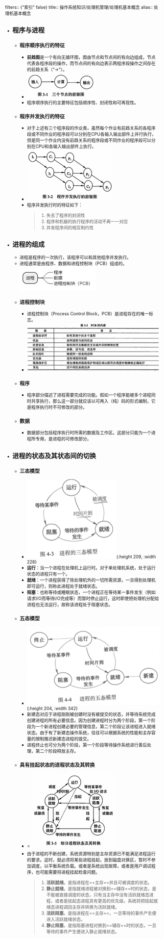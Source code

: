 filters:: {"索引" false}
title:: 操作系统知识/处理机管理/处理机基本概念
alias:: 处理机基本概念

- ## 程序与进程
	- ### 程序顺序执行的特征
		- **前趋图**是一个有向无循环图，图由节点和节点间的有向边组成，节点代表各程序段的操作，而节点间的有向边表示两程序段操作之间存在的前趋关系（“→”）。
		- ![image.png](../assets/image_1648969091774_0.png)
		- 程序顺序执行的主要特征包括顺序性、封闭性和可再现性。
	- ### 程序并发执行的特征
		- 对于上述有三个程序段的作业类，虽然每个作业有前趋关系的各程序段或不同作业的程序段可以分别在CPU各输入输出部件上并行执行，但是同一个作业内没有前趋关系的程序段或不同作业的程序段可以分别在CPU和各输入输出部件上执行。
		- ![image.png](../assets/image_1648969103419_0.png)
		- 程序并发执行时的特征如下：
		  > 1. 失去了程序的封闭性
		  > 2. 程序和机器的执行程序的活动不再一一对应
		  > 3. 并发程序间的相互制约性
- ## 进程的组成
	- 进程是程序的一次执行，该程序可以和其他程序并发执行。
	- 进程通常是由程序、数据和进程控制块（PCB）组成的。
	  ![image.png](../assets/image_1648969213234_0.png)
	- ### 进程控制块
		- 进程控制块（Process Control Block，PCB）是进程存在的唯一标志。
		- ![image.png](../assets/image_1648969273345_0.png)
	- ### 程序
		- 程序部分描述了进程需要完成的功能。假如一个程序能被多个进程同时共享执行，那么这一部分就应该以可再入（纯）码的形式编制，它是程序执行时不可修改的部分。
	- ### 数据
		- 数据部分包括程序执行时所需的数据及工作区。这部分只能为一个进程所专用，是进程的可修改部分。
- ## 进程的状态及其状态间的切换
	- ### 三态模型
		- ![image.png](../assets/image_1651313084273_0.png){:height 209, :width 228}
		- **运行**：当一个进程在处理机上运行时。对于单处理机系统，处于运行状态的进程只有一个。
		- **就绪**：一个进程获得了除处理机外的一切所需资源，一旦得到处理机即可运行，则称此进程处于就绪状态。
		- **阻塞**：也称等待或睡眠状态，一个进程正在等待某一事件发生（例如请求I/O而等待I/O完成等）而暂时停止运行，这时即使把处理机分配给进程也无法运行，故称该进程处于阻塞状态。
	- ### 五态模型
		- ![image.png](../assets/image_1651313107263_0.png){:height 204, :width 342}
		- 新建态对应于进程刚刚被创建时没有被提交的状态，并等待系统完成创建进程的所有必要信息。因为创建进程时分为两个阶段，第一个阶段为一个新进程创建必要的管理信息，第二个阶段让该进程进入就绪状态。由于有了新建态操作系统，往往可以根据系统的性能和主存容量的限制推迟新建态进程的提交。
		- 进程终止也可分为两个阶段，第一个阶段等待操作系统进行善后处理，第二个阶段释放主存。
	- ### 具有挂起状态的进程状态及其转换
		- ⭐
		  ![image.png](../assets/image_1648969469510_0.png)
		- 由于进程的不断创建，系统资源特别是主存资源已不能满足进程运行的要求。这时，就必须将某些进程挂起，放到磁盘对换区，暂时不参加调度，以平衡系统负载。或者是系统出现故障，或者是用户调试程序，也可能需要将进程挂起检查问题。
		  > 1. **活跃就绪**。是指进程在==主存==并且可被调度的状态。
		  > 2. **静止就绪**。是指就绪进程被对换到==辅存==时的状态，是不能被直接调度的状态，只有当主存中没有活跃就绪态进程，或者是挂起态进程具有更高的优先级，系统将把挂起就绪态进程调回主存并转换为活跃就绪。
		  > 3. **活跃阻塞**。是指进程在==主存==，一旦等待的事件产生便进入活跃就绪状态。
		  > 4. **静止阻塞**。是指阻塞进程对换到==辅存==时的状态，一旦等待的事件产生便进入静止就绪状态。